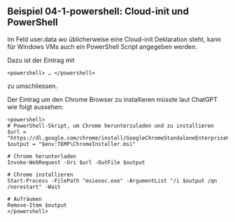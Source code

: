 ## Beispiel 04-1-powershell: Cloud-init und PowerShell

Im Feld user.data wo üblicherweise eine Cloud-init Deklaration steht, kann für Windows VMs auch ein PowerShell Script angegeben werden.

Dazu ist der Eintrag mit 

    <powershell> … </powershell>
    
zu umschliessen.

Der Eintrag um den Chrome Browser zu installieren müsste laut ChatGPT wie folgt aussehen:

    <powershell>
    # PowerShell-Skript, um Chrome herunterzuladen und zu installieren
    $url = "https://dl.google.com/chrome/install/GoogleChromeStandaloneEnterprise64.msi"
    $output = "$env:TEMP\ChromeInstaller.msi"
    
    # Chrome herunterladen
    Invoke-WebRequest -Uri $url -OutFile $output
    
    # Chrome installieren
    Start-Process -FilePath "msiexec.exe" -ArgumentList "/i $output /qn /norestart" -Wait
    
    # Aufräumen
    Remove-Item $output
    </powershell>

